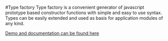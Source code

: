 #Type factory
Type factory is a convenient generator of javascript prototype based constructor functions with simple and easy to use syntax.
Types can be easily extended and used as basis for application modules of any kind.

[Demo and documentation can be found here](http://dbrekalo.github.io/type-factory/)
